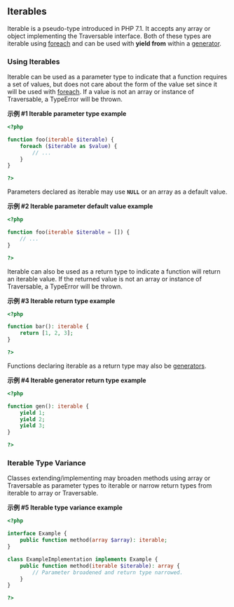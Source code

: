 Iterables
---------

<span class="type">Iterable</span> is a pseudo-type introduced in PHP
7.1. It accepts any <span class="type">array</span> or object
implementing the <span class="classname">Traversable</span> interface.
Both of these types are iterable using
<a href="/control-structures/foreach.html" class="link">foreach</a> and
can be used with **yield from** within a
<a href="/language/generators.html" class="link">generator</a>.

### Using Iterables

Iterable can be used as a parameter type to indicate that a function
requires a set of values, but does not care about the form of the value
set since it will be used with
<a href="/control-structures/foreach.html" class="link">foreach</a>. If
a value is not an array or instance of <span
class="classname">Traversable</span>, a <span
class="classname">TypeError</span> will be thrown.

**示例 \#1 Iterable parameter type example**

``` php
<?php

function foo(iterable $iterable) {
    foreach ($iterable as $value) {
        // ...
    } 
}

?>
```

Parameters declared as iterable may use **`NULL`** or an array as a
default value.

**示例 \#2 Iterable parameter default value example**

``` php
<?php

function foo(iterable $iterable = []) {
    // ...
}

?>
```

Iterable can also be used as a return type to indicate a function will
return an iterable value. If the returned value is not an array or
instance of <span class="classname">Traversable</span>, a <span
class="classname">TypeError</span> will be thrown.

**示例 \#3 Iterable return type example**

``` php
<?php

function bar(): iterable {
    return [1, 2, 3];
}

?>
```

Functions declaring iterable as a return type may also be
<a href="/language/generators.html" class="link">generators</a>.

**示例 \#4 Iterable generator return type example**

``` php
<?php

function gen(): iterable {
    yield 1;
    yield 2;
    yield 3;
}

?>
```

### Iterable Type Variance

Classes extending/implementing may broaden methods using <span
class="type">array</span> or <span class="classname">Traversable</span>
as parameter types to <span class="type">iterable</span> or narrow
return types from <span class="type">iterable</span> to <span
class="type">array</span> or <span class="classname">Traversable</span>.

**示例 \#5 Iterable type variance example**

``` php
<?php

interface Example {
    public function method(array $array): iterable;
}

class ExampleImplementation implements Example {
    public function method(iterable $iterable): array {
        // Parameter broadened and return type narrowed.
    }
}

?>
```
